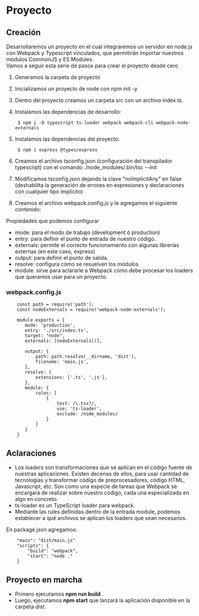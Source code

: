# Proyecto

## Creación


Desarrollaremos un proyecto en el cual integraremos un servidor en node.js con Webpack y Typescript vinculados, que permitirán importar nuestros módulos CommonJS y ES Modules.  
Vamos a seguir esta serie de pasos para crear el proyecto desde cero   
1. Generamos la carpeta de proyecto
2. Inicializamos un proyecto de node con npm init -y
3. Dentro del proyecto creamos un carpeta src con un archivo index.ts.
4. Instalamos las dependencias de desarrollo:

		$ npm i -D typescript ts-loader webpack webpack-cli webpack-node-externals

5. Instalamos las dependencias del proyecto:

		$ npm i express @types/express

6. Creamos el archivo tsconfig.json (configuración del transpilador typescript) con el comando ./node_modules/.bin/tsc --init
7. Modificamos tsconfig.json dejando la clave "noImplicitAny" en false (deshabilita la generación de errores en expresiones y declaraciones con cualquier tipo implícito)
8. Creamos el archivo webpack.config.js y le agregamos el siguiente contenido:

Propiedades que podemos configurar

- mode: para el modo de trabajo (development ó production)
- entry: para definir el punto de entrada de nuestro código.
- externals: permite el correcto funcionamiento con algunas librerías externas (en este caso, express)
- output: para definir el punto de salida.
- resolve: configura cómo se resuelven los módulos
- module: sirve para aclararle a Webpack cómo debe procesar los loaders que queramos usar para un proyecto.

### webpack.config.js
		const path = require('path');
		const nodeExternals = require('webpack-node-externals');
		
		module.exports = {
		   mode: 'production',
		   entry: './src/index.ts',
		   target: "node",
		   externals: [nodeExternals()],
		
		   output: {
		       path: path.resolve(__dirname, 'dist'),
		       filename: 'main.js',
		   },
		   resolve: {
		       extensions: ['.ts', '.js'],
		   },
		   module: {
		       rules: [
		           {
		               test: /\.tsx?/,
		               use: 'ts-loader',
		               exclude: /node_modules/
		           }
		       ]
		   }
		}

## Aclaraciones

- Los loaders son transformaciones que se aplican en el código fuente de nuestras aplicaciones. Existen decenas de ellos, para usar cantidad de tecnologías y transformar código de preprocesadores, código HTML, Javascript, etc. Son como una especie de tareas que Webpack se encargará de realizar sobre nuestro código, cada una especializada en algo en concreto.
- ts-loader es un TypeScript loader para webpack.
- Mediante las rules definidas dentro de la entrada module, podemos establecer a qué archivos se aplican los loaders que sean necesarios.

En package.json agregamos:

		"main": "dist/main.js"
		"scripts": {
			"build": "webpack",
			"start": "node ."
		}

## Proyecto en marcha  
- Primero ejecutamos **npm run build** .
- Luego, ejecutamos **npm start** que lanzará la aplicación disponible en la carpeta *dist*.
